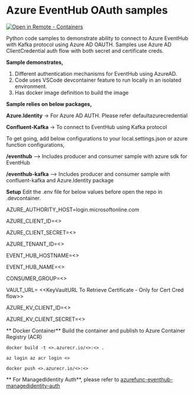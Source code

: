 # Azure EventHub OAuth samples
[![Open in Remote - Containers](https://img.shields.io/static/v1?label=Remote%20-%20Containers&message=Open&color=blue&logo=visualstudiocode)](https://vscode.dev/redirect?url=vscode://event-hub-ouath-samples.remote-containers/cloneInVolume?https://github.com/rajkalemsft/event-hub-ouath-samples)

Python code samples to demonstrate ability to connect to Azure EventHub with Kafka protocol using Azure AD OAUTH. Samples use Azure AD ClientCredential auth flow with both secret and certificate creds.

**Sample demonstrates,**

1. Different authentication mechanisms for EventHub using AzureAD.
2. Code uses VSCode devcontainer feature to run locally in an isolated environment.
3. Has docker image definition to build the image

**Sample relies on below packages,**

**Azure.Identity** -> For Azure AD AUTH. Please refer defaultazurecredential

**Confluent-Kafka** -> To connect to EventHub using Kafka protocol

To get going, add below configurations to your local.settings.json or azure function configurations,

**/eventhub** --> Includes producer and consumer sample with azure sdk for EventHub

**/eventhub-kafka** --> Includes producer and consumer sample with confluent-kafka and Azure.Identity package

**Setup**
Edit the .env file for below values before open the repo in .devcontainer.

  AZURE_AUTHORITY_HOST=login.microsoftonline.com
  
  AZURE_CLIENT_ID=<<AppClientId>>

  AZURE_CLIENT_SECRET=<<AppSecret>>

  AZURE_TENANT_ID=<<TenantID>>

  EVENT_HUB_HOSTNAME=<<EventHubNameSpace>>

  EVENT_HUB_NAME=<<EvemtHubName>>

  CONSUMER_GROUP=<<ConsumerGroupName>>

  VAULT_URL= <<KeyVaultURL To Retrieve Certificate - Only for Cert Cred flow>>
  
  AZURE_KV_CLIENT_ID=<<ClientId-KeyVaultAccess>>
  
  AZURE_KV_CLIENT_SECRET=<<ClientSecret-KeyVaultAccess>>
  
 ** Docker Container**
 Build the container and publish to Azure Container Registry (ACR) 
    
    docker build -t <>.azurecr.io/<>:<> .

    az login az acr login <>

    docker push <>.azurecr.io/<>:<>
  
** For ManagedIdentity Auth**, please refer to [azurefunc-eventhub-managedidentity-auth](https://github.com/rajkalemsft/azurefunc-eventhub-managedidentity-auth)
  
  
